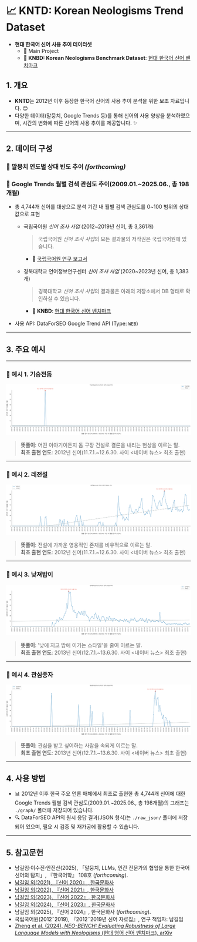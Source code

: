 # 📈 **KNTD: Korean Neologisms Trend Dataset**
- **현대 한국어 신어 사용 추이 데이터셋**
    - 📂 Main Project  
    - 🌱 **KNBD: Korean Neologisms Benchmark Dataset**: [현대 한국어 신어 벤치마크](https://github.com/Jees-an/Korean-neologisms-benchmark-dataset)

## 1. 개요

- **KNTD**는 2012년 이후 등장한 한국어 신어의 사용 추이 분석을 위한 보조 자료입니다. 😊
- 다양한 데이터(말뭉치, Google Trends 등)를 통해 신어의 사용 양상을 분석하였으며, 시간의 변화에 따른 신어의 사용 추이를 제공합니다. ✨

---

## 2. 데이터 구성

### 📌 말뭉치 연도별 상대 빈도 추이 *(forthcoming)*

### 📌 Google Trends 월별 검색 관심도 추이(2009.01.~2025.06., 총 198개월)

- 총 4,744개 신어를 대상으로 분석 기간 내 월별 검색 관심도를 0~100 범위의 상대값으로 표현
    - 국립국어원 *신어 조사 사업* (2012~2019년 신어, 총 3,361개)
      > 국립국어원 *신어 조사 사업*의 모든 결과물의 저작권은 국립국어원에 있습니다.
      - 🔗 [국립국어원 연구 보고서](https://www.korean.go.kr/front/reportData/reportDataList.do?searchOrder=years&mn_id=207)

    - 경북대학교 언어정보연구센터 *신어 조사 사업* (2020~2023년 신어, 총 1,383개)
      > 경북대학교 *신어 조사 사업*의 결과물은 아래의 저장소에서 DB 형태로 확인하실 수 있습니다.
      - 🌱 **KNBD**: [현대 한국어 신어 벤치마크](https://github.com/Jees-an/Korean-neologisms-benchmark-dataset)

- 사용 API: DataForSEO Google Trend API (Type: `WEB`)

---

## 3. 주요 예시

---

### 🧩 예시 1. **기승전돔**  
![예시 (1)](img/Korean_Neologism_Usage_Trend_Example_(1).png)  
> **뜻풀이**: 어떤 이야기이든지 돔 구장 건설로 결론을 내리는 현상을 이르는 말.  
> **최초 출현 연도**: 2012년 신어(11.7.1.~12.6.30. 사이 <네이버 뉴스> 최초 출현)

---

### 🧩 예시 2. **레전설**  
![예시 (2)](img/Korean_Neologism_Usage_Trend_Example_(2).png)  
> **뜻풀이**: 전설에 가까운 영웅적인 존재를 비유적으로 이르는 말.  
> **최초 출현 연도**: 2012년 신어(11.7.1.~12.6.30. 사이 <네이버 뉴스> 최초 출현)

---

### 🧩 예시 3. **낮져밤이**  
![예시 (3)](img/Korean_Neologism_Usage_Trend_Example_(3).png)  
> **뜻풀이**: '낮에 지고 밤에 이기는 스타일'을 줄여 이르는 말.  
> **최초 출현 연도**: 2013년 신어(12.7.1.~13.6.30. 사이 <네이버 뉴스> 최초 출현)

---

### 🧩 예시 4. **관심종자**  
![예시 (4)](img/Korean_Neologism_Usage_Trend_Example_(4).png)  
> **뜻풀이**: 관심을 받고 싶어하는 사람을 속되게 이르는 말.  
> **최초 출현 연도**: 2013년 신어(12.7.1.~13.6.30. 사이 <네이버 뉴스> 최초 출현)

---

## 4. 사용 방법

- 📊 2012년 이후 한국 주요 언론 매체에서 최초로 출현한 총 4,744개 신어에 대한 Google Trends 월별 검색 관심도(2009.01.~2025.06., 총 198개월)의 그래프는 `./graph/` 폴더에 저장되어 있습니다.
- 🔍 DataForSEO API의 원시 응답 결과(JSON 형식)는 `./raw_json/` 폴더에 저장되어 있으며, 필요 시 검증 및 재가공에 활용할 수 있습니다.

---

## 5. 참고문헌

- 남길임·이수진·안진산(2025), 「말뭉치, LLMs, 인간 전문가의 협업을 통한 한국어 신어의 탐지」, 『한국어학』 108호 (*forthcoming*).
- [남길임 외(2021), 『신어 2020』, 한국문화사](https://product.kyobobook.co.kr/detail/S000001848151)
- [남길임 외(2022), 『신어 2021』, 한국문화사](https://product.kyobobook.co.kr/detail/S000200563843)
- [남길임 외(2023), 『신어 2022』, 한국문화사](https://product.kyobobook.co.kr/detail/S000211731664)
- [남길임 외(2024), 『신어 2023』, 한국문화사](https://product.kyobobook.co.kr/detail/S000215101540)
- 남길임 외(2025), 『신어 2024』, 한국문화사 (*forthcoming*).
- 국립국어원(2012˜2019), 『2012˜2019년 신어 자료집』, 연구 책임자: 남길임
- [Zheng et al. (2024), *NEO-BENCH: Evaluating Robustness of Large Language Models with Neologisms* (현대 영어 신어 벤치마크), arXiv](https://arxiv.org/pdf/2402.12261)